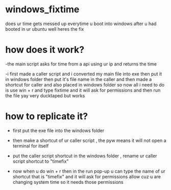 # windows_fixtime
does ur time gets messed up everytime u boot into windows after u had booted in ur ubuntu well heres the fix


# how does it work?
-the main script asks for time from a api using ur ip and returns the time

-i first made a caller script and i converted my main file into exe then put it in windows folder then put it's file name in the caller and then made a shortcut for caller and also placed in windows folder so now all i need to do is use win + r and type fixtime and it will ask for permissions and then run the file yay
very ducktaped but works

# how to replicate it?

* first put the exe file into the windows folder

* then make a shortcut of ur caller script , the pyw means it will not open a terminal for itself

* put the caller script shortcut in the windows folder , rename ur caller script shortcut to "timefix"

* now when u do win + r then in the run pop-up u can type the name of ur shortcut that is "timefix" and it will ask for permissions allow cuz u are changing system time so it needs those permissions
